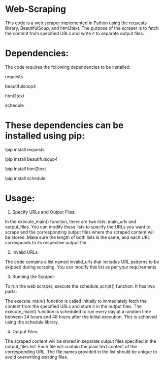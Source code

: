 # Web-Scraping

This code is a web scraper implemented in Python using the requests library, BeautifulSoup, and html2text. The purpose of the scraper is to fetch the content from specified URLs and write it to separate output files.

# Dependencies:

The code requires the following dependencies to be installed:

requests

beautifulsoup4

html2text

schedule

# These dependencies can be installed using pip:

!pip install requests 

!pip install beautifulsoup4 

!pip install html2text 

!pip install schedule

# Usage:
1. Specify URLs and Output Files:

In the execute_main() function, there are two lists: main_urls and output_files. You can modify these lists to specify the URLs you want to scrape and the corresponding output files where the scraped content will be stored. Make sure the length of both lists is the same, and each URL corresponds to its respective output file.

2. Invalid URLs:

The code contains a list named invalid_urls that includes URL patterns to be skipped during scraping. You can modify this list as per your requirements.

3. Running the Scraper:

To run the web scraper, execute the schedule_script() function. It has two parts:

The execute_main() function is called initially to immediately fetch the content from the specified URLs and store it in the output files.
The execute_main() function is scheduled to run every day at a random time between 24 hours and 48 hours after the initial execution. This is achieved using the schedule library.

4. Output Files:

The scraped content will be stored in separate output files specified in the output_files list. Each file will contain the plain text content of the corresponding URL. The file names provided in the list should be unique to avoid overwriting existing files.


